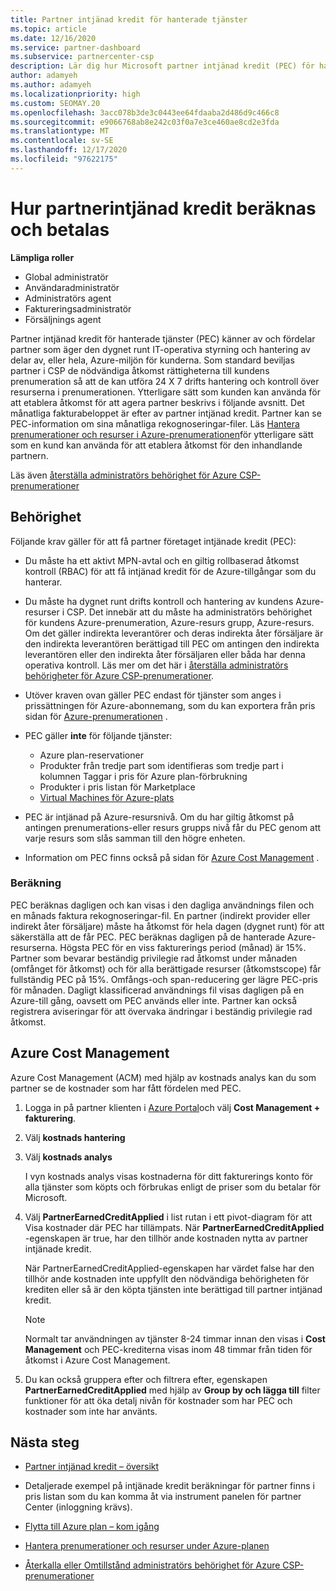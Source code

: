 ```yaml
---
title: Partner intjänad kredit för hanterade tjänster
ms.topic: article
ms.date: 12/16/2020
ms.service: partner-dashboard
ms.subservice: partnercenter-csp
description: Lär dig hur Microsoft partner intjänad kredit (PEC) för hanterade tjänster beräknas och betalas och hur du garanterar att du är berättigad.
author: adamyeh
ms.author: adamyeh
ms.localizationpriority: high
ms.custom: SEOMAY.20
ms.openlocfilehash: 3acc078b3de3c0443ee64fdaaba2d486d9c466c8
ms.sourcegitcommit: e9066768ab8e242c03f0a7e3ce460ae8cd2e3fda
ms.translationtype: MT
ms.contentlocale: sv-SE
ms.lasthandoff: 12/17/2020
ms.locfileid: "97622175"
---
```

# <a name="how-the-partner-earned-credit-is-calculated-and-paid"></a>Hur partnerintjänad kredit beräknas och betalas

**Lämpliga roller**

- Global administratör
- Användaradministratör
- Administratörs agent
- Faktureringsadministratör
- Försäljnings agent

Partner intjänad kredit för hanterade tjänster (PEC) känner av och fördelar partner som äger den dygnet runt IT-operativa styrning och hantering av delar av, eller hela, Azure-miljön för kunderna. Som standard beviljas partner i CSP de nödvändiga åtkomst rättigheterna till kundens prenumeration så att de kan utföra 24 X 7 drifts hantering och kontroll över resurserna i prenumerationen. Ytterligare sätt som kunden kan använda för att etablera åtkomst för att agera partner beskrivs i följande avsnitt. Det månatliga fakturabeloppet är efter av partner intjänad kredit. Partner kan se PEC-information om sina månatliga rekognoseringar-filer. Läs [Hantera prenumerationer och resurser i Azure-prenumerationen](azure-plan-manage.md)för ytterligare sätt som en kund kan använda för att etablera åtkomst för den inhandlande partnern.

Läs även [återställa administratörs behörighet för Azure CSP-prenumerationer](revoke-reinstate-csp.md)

## <a name="eligibility"></a>Behörighet

Följande krav gäller för att få partner företaget intjänade kredit (PEC): 

- Du måste ha ett aktivt MPN-avtal och en giltig rollbaserad åtkomst kontroll (RBAC) för att få intjänad kredit för de Azure-tillgångar som du hanterar.

- Du måste ha dygnet runt drifts kontroll och hantering av kundens Azure-resurser i CSP. Det innebär att du måste ha administratörs behörighet för kundens Azure-prenumeration, Azure-resurs grupp, Azure-resurs. Om det gäller indirekta leverantörer och deras indirekta åter försäljare är den indirekta leverantören berättigad till PEC om antingen den indirekta leverantören eller den indirekta åter försäljaren eller båda har denna operativa kontroll. Läs mer om det här i [återställa administratörs behörigheter för Azure CSP-prenumerationer](https://docs.microsoft.com/partner-center/revoke-reinstate-csp).

- Utöver kraven ovan gäller PEC endast för tjänster som anges i prissättningen för Azure-abonnemang, som du kan exportera från pris sidan för [Azure-prenumerationen](https://partner.microsoft.com/commerce/sales) .

- PEC gäller **inte** för följande tjänster:
    - Azure plan-reservationer
    - Produkter från tredje part som identifieras som tredje part i kolumnen Taggar i pris för Azure plan-förbrukning
    - Produkter i pris listan för Marketplace
    - [Virtual Machines för Azure-plats](https://partner.microsoft.com/resources/collection/azure-spot-in-csp#/)

- PEC är intjänad på Azure-resursnivå. Om du har giltig åtkomst på antingen prenumerations-eller resurs grupps nivå får du PEC genom att varje resurs som slås samman till den högre enheten.

- Information om PEC finns också på sidan för [Azure Cost Management](https://docs.microsoft.com/azure/cost-management-billing/costs/get-started-partners) .

### <a name="calculation"></a>Beräkning

PEC beräknas dagligen och kan visas i den dagliga användnings filen och en månads faktura rekognoseringar-fil. En partner (indirekt provider eller indirekt åter försäljare) måste ha åtkomst för hela dagen (dygnet runt) för att säkerställa att de får PEC. PEC beräknas dagligen på de hanterade Azure-resurserna. Högsta PEC för en viss fakturerings period (månad) är 15%. Partner som bevarar beständig privilegie rad åtkomst under månaden (omfånget för åtkomst) och för alla berättigade resurser (åtkomstscope) får fullständig PEC på 15%. Omfångs-och span-reducering ger lägre PEC-pris för månaden. Dagligt klassificerad användnings fil visas dagligen på en Azure-till gång, oavsett om PEC används eller inte. Partner kan också registrera aviseringar för att övervaka ändringar i beständig privilegie rad åtkomst.

## <a name="azure-cost-management"></a>Azure Cost Management

Azure Cost Management (ACM) med hjälp av kostnads analys kan du som partner se de kostnader som har fått fördelen med PEC.  

1. Logga in på partner klienten i [Azure Portal](https://portal.azure.com)och välj **Cost Management + fakturering**.

2. Välj **kostnads hantering**

3. Välj **kostnads analys**

   I vyn kostnads analys visas kostnaderna för ditt fakturerings konto för alla tjänster som köpts och förbrukas enligt de priser som du betalar för Microsoft.

4. Välj **PartnerEarnedCreditApplied** i list rutan i ett pivot-diagram för att Visa kostnader där PEC har tillämpats. När **PartnerEarnedCreditApplied** -egenskapen är true, har den tillhör ande kostnaden nytta av partner intjänade kredit. 

   När PartnerEarnedCreditApplied-egenskapen har värdet false har den tillhör ande kostnaden inte uppfyllt den nödvändiga behörigheten för krediten eller så är den köpta tjänsten inte berättigad till partner intjänad kredit.

   >[!NOTE] 
   >Normalt tar användningen av tjänster 8-24 timmar innan den visas i **Cost Management** och PEC-krediterna visas inom 48 timmar från tiden för åtkomst i Azure Cost Management.

5. Du kan också gruppera efter och filtrera efter, egenskapen **PartnerEarnedCreditApplied** med hjälp av **Group by och lägga till** filter funktioner för att öka detalj nivån för kostnader som har PEC och kostnader som inte har använts.

## <a name="next-steps"></a>Nästa steg

- [Partner intjänad kredit – översikt](partner-earned-credit.md)

- Detaljerade exempel på intjänade kredit beräkningar för partner finns i pris listan som du kan komma åt via instrument panelen för partner Center (inloggning krävs).

- [Flytta till Azure plan – kom igång](azure-plan-get-started.md)

- [Hantera prenumerationer och resurser under Azure-planen](azure-plan-manage.md)

- [Återkalla eller Omtillstånd administratörs behörighet för Azure CSP-prenumerationer](revoke-reinstate-csp.md)
